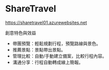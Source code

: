 # ShareTravel

https://sharetravel01.azurewebsites.net

創意特色與效益

<ul>
<li>帶團預覽：輕鬆規劃行程，預覽路線與景色。</li>
<li>推薦景點：景點帶出景點。</li>
<li>管理比較：自動/手動建立備案，比較行程內容。</li>
<li>溝通分享：行程自動轉成線上簡報。</li>
</ul>




